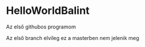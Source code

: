 # HelloWorldBalint
Az első githubos programom

Az első branch elvileg ez a masterben nem jelenik meg
